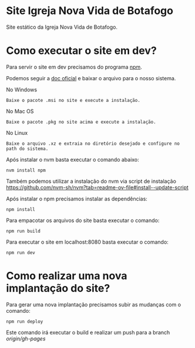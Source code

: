 # Site Igreja Nova Vida de Botafogo
Site estático da Igreja Nova Vida de Botafogo.

# Como executar o site em dev?
Para servir o site em dev precisamos do programa [npm](https://nodejs.org).

Podemos seguir a [doc oficial](https://nodejs.org/en/download)  e baixar o arquivo para o nosso sistema.

No Windows
```
Baixe o pacote .msi no site e execute a instalação.
```

No Mac OS
```
Baixe o pacote .pkg no site acima e execute a instalação.
```

No Linux
```
Baixe o arquivo .xz e extraia no diretório desejado e configure no path do sistema.
```

Após instalar o nvm basta executar o comando abaixo: 
```
nvm install npm
```

Também podemos utilizar a instalação do nvm via script de instalação https://github.com/nvm-sh/nvm?tab=readme-ov-file#install--update-script

Após instalar o npm precisamos instalar as dependências:
```
npm install
```

Para empacotar os arquivos do site basta executar o comando:
```
npm run build
```

Para executar o site em localhost:8080 basta executar o comando:
```
npm run dev
```

# Como realizar uma nova implantação do site?

Para gerar uma nova implantação precisamos subir as mudanças com o comando: 
```
npm run deploy
```
Este comando irá executar o build e realizar um push para a branch *origin/gh-pages*
